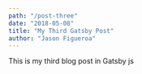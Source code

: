 ```yaml
---
path: "/post-three"
date: "2018-05-08"
title: "My Third Gatsby Post"
author: "Jason Figueroa"
---
```


This is my third  blog post in Gatsby js